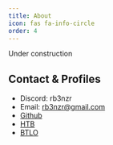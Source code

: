```yaml
---
title: About
icon: fas fa-info-circle
order: 4
---
```


Under construction 

## Contact & Profiles 
- Discord: rb3nzr
- Email: rb3nzr@gmail.com
- [Github](https://github.com/rb3nzr)
- [HTB]()
- [BTLO]()

